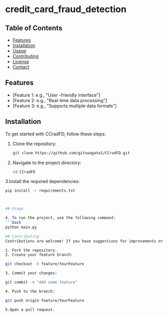 # credit_card_fraud_detection

## Table of Contents

- [Features](#features)
- [Installation](#installation)
- [Usage](#usage)
- [Contributing](#contributing)
- [License](#license)
- [Contact](#contact)

## Features

- [Feature 1: e.g., "User -friendly interface"]
- [Feature 2: e.g., "Real-time data processing"]
- [Feature 3: e.g., "Supports multiple data formats"]

## Installation

To get started with CCradFD, follow these steps:

1. Clone the repository:
   ```bash
   git clone https://github.com/gitswagata1/CCradFD.git

2. Navigate to the project directory:
   ```bash
   cd CCradFD

3.Install the required dependencies:     

   ```bash
   pip install -r requirements.txt



## Usage

4. To run the project, use the following command:
   ```bash
   python main.py

## Contributing
Contributions are welcome! If you have suggestions for improvements or want to report a bug, please open an issue or submit a pull request.

1. Fork the repository.
2. Create your feature branch:

git checkout -b feature/YourFeature

3. Commit your changes:

git commit -m "Add some feature"

4. Push to the branch:

git push origin feature/YourFeature

5.Open a pull request.






